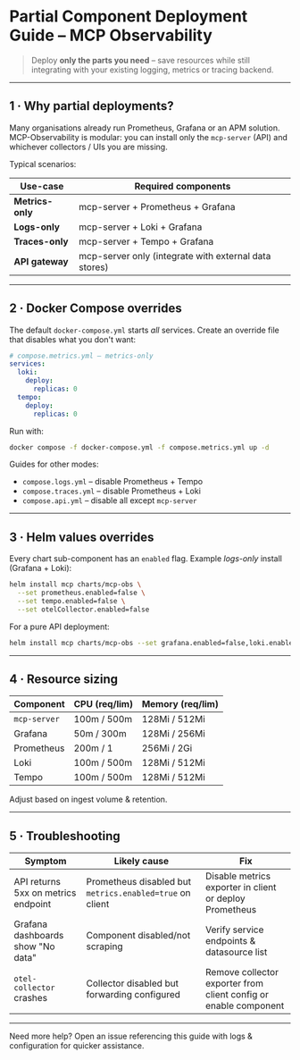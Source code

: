 # Partial Component Deployment Guide – MCP Observability

> Deploy **only the parts you need** – save resources while still integrating with your existing logging, metrics or tracing backend.

---

## 1 · Why partial deployments?

Many organisations already run Prometheus, Grafana or an APM solution. MCP-Observability is modular: you can install only the `mcp-server` (API) and whichever collectors / UIs you are missing.

Typical scenarios:

| Use-case | Required components |
|----------|--------------------|
| **Metrics-only** | mcp-server + Prometheus + Grafana |
| **Logs-only** | mcp-server + Loki + Grafana |
| **Traces-only** | mcp-server + Tempo + Grafana |
| **API gateway** | mcp-server only (integrate with external data stores) |

---

## 2 · Docker Compose overrides

The default `docker-compose.yml` starts *all* services. Create an override file that disables what you don't want:

```yaml
# compose.metrics.yml – metrics-only
services:
  loki:
    deploy:
      replicas: 0
  tempo:
    deploy:
      replicas: 0
```

Run with:

```bash
docker compose -f docker-compose.yml -f compose.metrics.yml up -d
```

Guides for other modes:

* `compose.logs.yml` – disable Prometheus + Tempo
* `compose.traces.yml` – disable Prometheus + Loki
* `compose.api.yml` – disable all except `mcp-server`

---

## 3 · Helm values overrides

Every chart sub-component has an `enabled` flag. Example *logs-only* install (Grafana + Loki):

```bash
helm install mcp charts/mcp-obs \
  --set prometheus.enabled=false \
  --set tempo.enabled=false \
  --set otelCollector.enabled=false
```

For a pure API deployment:

```bash
helm install mcp charts/mcp-obs --set grafana.enabled=false,loki.enabled=false,prometheus.enabled=false,tempo.enabled=false,otelCollector.enabled=false
```

---

## 4 · Resource sizing

Component | CPU (req/lim) | Memory (req/lim)
---|---|---
`mcp-server` | 100m / 500m | 128Mi / 512Mi
Grafana | 50m / 300m | 128Mi / 256Mi
Prometheus | 200m / 1 | 256Mi / 2Gi
Loki | 100m / 500m | 128Mi / 512Mi
Tempo | 100m / 500m | 128Mi / 512Mi

Adjust based on ingest volume & retention.

---

## 5 · Troubleshooting

| Symptom | Likely cause | Fix |
|----------|-------------|-----|
| API returns 5xx on metrics endpoint | Prometheus disabled but `metrics.enabled=true` on client | Disable metrics exporter in client or deploy Prometheus |
| Grafana dashboards show "No data" | Component disabled/not scraping | Verify service endpoints & datasource list |
| `otel-collector` crashes | Collector disabled but forwarding configured | Remove collector exporter from client config or enable component |

---

Need more help? Open an issue referencing this guide with logs & configuration for quicker assistance. 